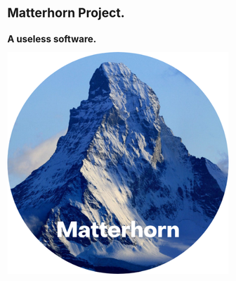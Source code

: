 # Matterhorn Project.
## A useless software.
<p style="text-align:center;"><img src="Matterhorn.png"></p>
